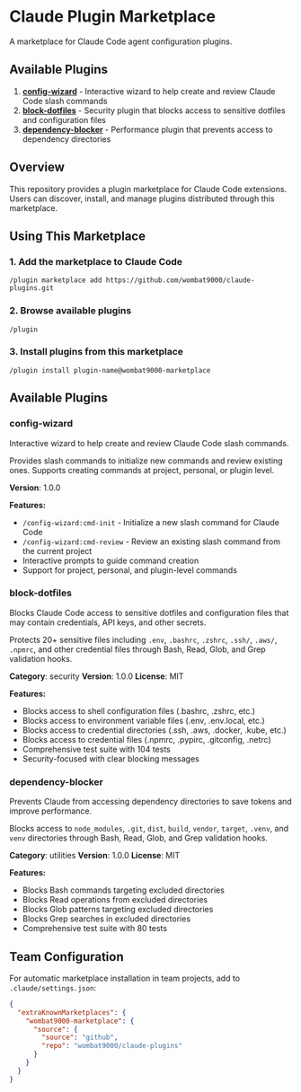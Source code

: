 # Claude Plugin Marketplace

A marketplace for Claude Code agent configuration plugins.

## Available Plugins

1. **[config-wizard](#config-wizard)** - Interactive wizard to help create and review Claude Code slash commands
2. **[block-dotfiles](#block-dotfiles)** - Security plugin that blocks access to sensitive dotfiles and configuration files
3. **[dependency-blocker](#dependency-blocker)** - Performance plugin that prevents access to dependency directories

## Overview

This repository provides a plugin marketplace for Claude Code extensions. Users can discover, install, and manage plugins distributed through this marketplace.

## Using This Marketplace

### 1. Add the marketplace to Claude Code

```shell
/plugin marketplace add https://github.com/wombat9000/claude-plugins.git
```

### 2. Browse available plugins

```shell
/plugin
```

### 3. Install plugins from this marketplace

```shell
/plugin install plugin-name@wombat9000-marketplace
```

## Available Plugins

### config-wizard

Interactive wizard to help create and review Claude Code slash commands.

Provides slash commands to initialize new commands and review existing ones. Supports creating commands at project, personal, or plugin level.

**Version**: 1.0.0

**Features:**
- `/config-wizard:cmd-init` - Initialize a new slash command for Claude Code
- `/config-wizard:cmd-review` - Review an existing slash command from the current project
- Interactive prompts to guide command creation
- Support for project, personal, and plugin-level commands

### block-dotfiles

Blocks Claude Code access to sensitive dotfiles and configuration files that may contain credentials, API keys, and other secrets.

Protects 20+ sensitive files including `.env`, `.bashrc`, `.zshrc`, `.ssh/`, `.aws/`, `.npmrc`, and other credential files through Bash, Read, Glob, and Grep validation hooks.

**Category**: security
**Version**: 1.0.0
**License**: MIT

**Features:**
- Blocks access to shell configuration files (.bashrc, .zshrc, etc.)
- Blocks access to environment variable files (.env, .env.local, etc.)
- Blocks access to credential directories (.ssh, .aws, .docker, .kube, etc.)
- Blocks access to credential files (.npmrc, .pypirc, .gitconfig, .netrc)
- Comprehensive test suite with 104 tests
- Security-focused with clear blocking messages

### dependency-blocker

Prevents Claude from accessing dependency directories to save tokens and improve performance.

Blocks access to `node_modules`, `.git`, `dist`, `build`, `vendor`, `target`, `.venv`, and `venv` directories through Bash, Read, Glob, and Grep validation hooks.

**Category**: utilities
**Version**: 1.0.0
**License**: MIT

**Features:**
- Blocks Bash commands targeting excluded directories
- Blocks Read operations from excluded directories
- Blocks Glob patterns targeting excluded directories
- Blocks Grep searches in excluded directories
- Comprehensive test suite with 80 tests

## Team Configuration

For automatic marketplace installation in team projects, add to `.claude/settings.json`:

```json
{
  "extraKnownMarketplaces": {
    "wombat9000-marketplace": {
      "source": {
        "source": "github",
        "repo": "wombat9000/claude-plugins"
      }
    }
  }
}
```